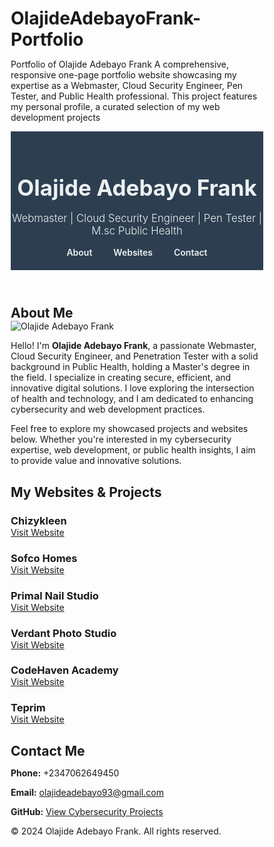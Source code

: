 # OlajideAdebayoFrank-Portfolio
 Portfolio of Olajide Adebayo Frank  A comprehensive, responsive one-page portfolio website showcasing my expertise as a Webmaster, Cloud Security Engineer, Pen Tester, and Public Health professional. This project features my personal profile, a curated selection of my web development projects
<!DOCTYPE html>
<html lang="en">
<head>
  <meta charset="UTF-8" />
  <meta name="viewport" content="width=device-width, initial-scale=1.0"/>
  <title>Olajide Adebayo Frank - Portfolio</title>
  <style>
    /* Reset some default styles */
    * {
      margin: 0;
      padding: 0;
      box-sizing: border-box;
    }

    body {
      font-family: 'Helvetica Neue', Helvetica, Arial, sans-serif;
      line-height: 1.6;
      background-color: #f0f4f8;
      color: #333;
    }

    /* Header Styling */
    header {
      background-color: #2c3e50;
      color: #ecf0f1;
      padding: 20px 0;
      text-align: center;
      position: sticky;
      top: 0;
      z-index: 999;
    }

    header h1 {
      font-size: 2.5em;
      margin-bottom: 0.5em;
    }

    header p {
      font-size: 1.2em;
      font-weight: 300;
    }

    /* Navigation Styles */
    nav {
      margin-top: 15px;
    }

    nav a {
      color: #ecf0f1;
      margin: 0 15px;
      text-decoration: none;
      font-weight: 600;
      transition: color 0.3s;
    }

    nav a:hover {
      color: #3498db;
    }

    /* Main Content Styles */
.main {
  max-width: 1200px;
  margin: 40px auto;
  padding: 0 20px;
}

.section {
  margin-bottom: 60px;
}

.section h2 {
  font-size: 2em;
  margin-bottom: 20px;
  color: #2c3e50;
  border-bottom: 2px solid #3498db;
  display: inline-block;
  padding-bottom: 5px;
}

.profile-img {
  width: 200px;
  height: 200px;
  border-radius: 50%;
  object-fit: cover;
  border: 4px solid #3498db;
  margin-bottom: 20px;
  transition: transform 0.3s, box-shadow 0.3s;
}
.profile-img:hover {
  transform: scale(1.05);
  box-shadow: 0 4px 15px rgba(0,0,0,0.2);
}

/* About Section */
.about {
  font-size: 1.1em;
  line-height: 1.6;
  text-align: center;
  max-width: 800px;
  margin: 0 auto;
  padding: 20px;
  background-color: #ffffff;
  border-radius: 10px;
  box-shadow: 0 4px 15px rgba(0,0,0,0.1);
}

/* Projects / Websites */
.websites {
  display: flex;
  flex-wrap: wrap;
  gap: 20px;
  justify-content: center;
}

.website-card {
  background-color: #ecf0f1;
  border-radius: 8px;
  padding: 15px;
  flex: 1 1 250px;
  box-shadow: 0 4px 8px rgba(0,0,0,0.1);
  transition: transform 0.3s, box-shadow 0.3s;
}

.website-card:hover {
  transform: translateY(-5px);
  box-shadow: 0 8px 20px rgba(0,0,0,0.2);
}

.website-card h3 {
  margin-bottom: 10px;
  color: #2c3e50;
}

.website-card a {
  color: #2980b9;
  text-decoration: none;
  font-weight: 600;
}

.website-card a:hover {
  text-decoration: underline;
}

/* Contact Section */
.contact-info {
  display: flex;
  flex-direction: column;
  align-items: center;
  font-size: 1.2em;
  padding: 20px;
  background-color: #ffffff;
  border-radius: 10px;
  max-width: 600px;
  margin: 0 auto;
  box-shadow: 0 4px 15px rgba(0,0,0,0.1);
}

.contact-info p {
  margin: 10px 0;
  display: flex;
  align-items: center;
  gap: 10px;
}

a.contact-link {
  color: #2980b9;
  text-decoration: none;
  word-break: break-all;
}

a.contact-link:hover {
  text-decoration: underline;
}

/* Footer */
footer {
  background-color: #2c3e50;
  color: #ecf0f1;
  text-align: center;
  padding: 15px 10px;
  margin-top: 50px;
}

button {
  background-color: #3498db;
  color: #fff;
  border: none;
  padding: 12px 25px;
  border-radius: 5px;
  cursor: pointer;
  font-size: 1em;
  margin-top: 20px;
  transition: background-color 0.3s;
}

button:hover {
  background-color: #2980b9;
}

/* Smooth Scroll */
html {
  scroll-behavior: smooth;
}
</style>
</head>
<body>

<header>
  <h1>Olajide Adebayo Frank</h1>
  <p>Webmaster | Cloud Security Engineer | Pen Tester | M.sc Public Health</p>
  <nav>
    <a href="#about">About</a>
    <a href="#websites">Websites</a>
    <a href="#contact">Contact</a>
  </nav>
</header>

<main class="main">

  <!-- About Section -->
  <section id="about" class="section">
    <h2>About Me</h2>
    <img src="image.png" alt="Olajide Adebayo Frank" class="profile-img" />
    <div class="about">
      <p>
        Hello! I'm <strong>Olajide Adebayo Frank</strong>, a passionate Webmaster, Cloud Security Engineer, and Penetration Tester with a solid background in Public Health, holding a Master's degree in the field. I specialize in creating secure, efficient, and innovative digital solutions. I love exploring the intersection of health and technology, and I am dedicated to enhancing cybersecurity and web development practices.
      </p>
      <p>
        Feel free to explore my showcased projects and websites below. Whether you're interested in my cybersecurity expertise, web development, or public health insights, I aim to provide value and innovative solutions.
      </p>
    </div>
  </section>

  <!-- Websites / Projects -->
  <section id="websites" class="section">
    <h2>My Websites & Projects</h2>
    <div class="websites">
      <div class="website-card">
        <h3>Chizykleen</h3>
        <a href="https://chizykleen.com.ng" target="_blank" rel="noopener noreferrer">Visit Website</a>
      </div>
      <div class="website-card">
        <h3>Sofco Homes</h3>
        <a href="https://sofcohomes.com" target="_blank" rel="noopener noreferrer">Visit Website</a>
      </div>
      <div class="website-card">
        <h3>Primal Nail Studio</h3>
        <a href="https://primalnailstudio.com" target="_blank" rel="noopener noreferrer">Visit Website</a>
      </div>
      <div class="website-card">
        <h3>Verdant Photo Studio</h3>
        <a href="https://verdantphotostudio.com" target="_blank" rel="noopener noreferrer">Visit Website</a>
      </div>
      <div class="website-card">
        <h3>CodeHaven Academy</h3>
        <a href="https://codehavenacademy.com" target="_blank" rel="noopener noreferrer">Visit Website</a>
      </div>
      <div class="website-card">
        <h3>Teprim</h3>
        <a href="https://teprim.com" target="_blank" rel="noopener noreferrer">Visit Website</a>
      </div>
    </div>
  </section>

  <!-- Contact Section -->
  <section id="contact" class="section">
    <h2>Contact Me</h2>
    <div class="contact-info">
      <p><strong>Phone:</strong> +2347062649450</p>
      <p><strong>Email:</strong> <a class="contact-link" href="mailto:olajideadebayo93@gmail.com">olajideadebayo93@gmail.com</a></p>
      <p><strong>GitHub:</strong> <a class="contact-link" href="https://github.com/Olajide-Adebayo-Frank" target="_blank" rel="noopener noreferrer">View Cybersecurity Projects</a></p>
    </div>
  </section>

</main>

<footer>
  <p>&copy; 2024 Olajide Adebayo Frank. All rights reserved.</p>
</footer>

</script>

</body>
</html>

